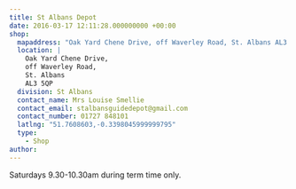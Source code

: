 ```yaml
---
title: St Albans Depot
date: 2016-03-17 12:11:28.000000000 +00:00
shop:
  mapaddress: "Oak Yard Chene Drive, off Waverley Road, St. Albans AL3 5QP"
  location: |
    Oak Yard Chene Drive,  
    off Waverley Road,  
    St. Albans  
    AL3 5QP
  division: St Albans
  contact_name: Mrs Louise Smellie
  contact_email: stalbansguidedepot@gmail.com
  contact_number: 01727 848101
  latlng: "51.7608603,-0.3398045999999795"
  type:
    - Shop
author:
---
```

Saturdays 9.30-10.30am during term time only.

